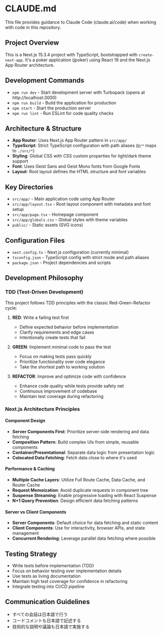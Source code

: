 # CLAUDE.md

This file provides guidance to Claude Code (claude.ai/code) when working with code in this repository.

## Project Overview
This is a Next.js 15.3.4 project with TypeScript, bootstrapped with `create-next-app`. It's a poker application (jpoker) using React 19 and the Next.js App Router architecture.

## Development Commands
- `npm run dev` - Start development server with Turbopack (opens at http://localhost:3000)
- `npm run build` - Build the application for production
- `npm start` - Start the production server
- `npm run lint` - Run ESLint for code quality checks

## Architecture & Structure
- **App Router**: Uses Next.js App Router pattern in `src/app/`
- **TypeScript**: Strict TypeScript configuration with path aliases (`@/*` maps to `./src/*`)
- **Styling**: Global CSS with CSS custom properties for light/dark theme support
- **Font**: Uses Geist Sans and Geist Mono fonts from Google Fonts
- **Layout**: Root layout defines the HTML structure and font variables

## Key Directories
- `src/app/` - Main application code using App Router
- `src/app/layout.tsx` - Root layout component with metadata and font setup
- `src/app/page.tsx` - Homepage component
- `src/app/globals.css` - Global styles with theme variables
- `public/` - Static assets (SVG icons)

## Configuration Files
- `next.config.ts` - Next.js configuration (currently minimal)
- `tsconfig.json` - TypeScript config with strict mode and path aliases
- `package.json` - Project dependencies and scripts

## Development Philosophy

### TDD (Test-Driven Development)
This project follows TDD principles with the classic Red-Green-Refactor cycle:

1. **RED**: Write a failing test first
   - Define expected behavior before implementation
   - Clarify requirements and edge cases
   - Intentionally create tests that fail

2. **GREEN**: Implement minimal code to pass the test
   - Focus on making tests pass quickly
   - Prioritize functionality over code elegance
   - Take the shortest path to working solution

3. **REFACTOR**: Improve and optimize code with confidence
   - Enhance code quality while tests provide safety net
   - Continuous improvement of codebase
   - Maintain test coverage during refactoring

### Next.js Architecture Principles

#### Component Design
- **Server Components First**: Prioritize server-side rendering and data fetching
- **Composition Pattern**: Build complex UIs from simple, reusable components  
- **Container/Presentational**: Separate data logic from presentation logic
- **Colocated Data Fetching**: Fetch data close to where it's used

#### Performance & Caching
- **Multiple Cache Layers**: Utilize Full Route Cache, Data Cache, and Router Cache
- **Request Memoization**: Avoid duplicate requests in component tree
- **Suspense Streaming**: Enable progressive loading with React Suspense
- **N+1 Query Prevention**: Design efficient data fetching patterns

#### Server vs Client Components
- **Server Components**: Default choice for data fetching and static content
- **Client Components**: Use for interactivity, browser APIs, and state management
- **Concurrent Rendering**: Leverage parallel data fetching where possible

## Testing Strategy
- Write tests before implementation (TDD)
- Focus on behavior testing over implementation details
- Use tests as living documentation
- Maintain high test coverage for confidence in refactoring
- Integrate testing into CI/CD pipeline

## Communication Guidelines
- すべての会話は日本語で行う
- コードコメントも日本語で記述する
- 技術的な説明や議論も日本語で実施する